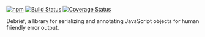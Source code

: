 [![npm](https://img.shields.io/npm/v/debrief.svg)](https://www.npmjs.com/package/debrief)
[![Build Status](https://img.shields.io/travis/nvie/debrief.js/master.svg)](https://travis-ci.org/nvie/debrief.js)
[![Coverage Status](https://img.shields.io/coveralls/nvie/debrief.js/master.svg)](https://coveralls.io/github/nvie/debrief.js?branch=master)

Debrief, a library for serializing and annotating JavaScript objects for human
friendly error output.

